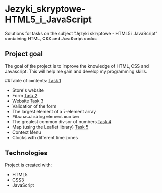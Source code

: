# Jezyki_skryptowe-HTML5_i_JavaScript
Solutions for tasks on the subject "Języki skryptowe - HTML5 i JavaScript" containing HTML, CSS and JavaScript codes 

## Project goal
The goal of the project is to improve the knowledge of HTML, CSS and Javascript. This will help me gain and develop my programming skills.

##Table of contents: 
[Task 1](https://github.com/MaryanaSinkevich/Jezyki_skryptowe-HTML5_i_JavaScript/tree/main/1)
* Store's website
* Form
[Task 2](https://github.com/MaryanaSinkevich/Jezyki_skryptowe-HTML5_i_JavaScript/tree/main/2)
* Website
[Task 3](https://github.com/MaryanaSinkevich/Jezyki_skryptowe-HTML5_i_JavaScript/tree/main/3)
* Validation of the form
* The largest element of a 7-element array
* Fibonacci string element number
* The greatest common divisor of numbers
[Task 4](https://github.com/MaryanaSinkevich/Jezyki_skryptowe-HTML5_i_JavaScript/tree/main/4)
* Map (using the Leaflet library)
[Task 5](https://github.com/MaryanaSinkevich/Jezyki_skryptowe-HTML5_i_JavaScript/tree/main/5)
* Context Menu
* Clocks with different time zones

## Technologies
Project is created with:
* HTML5
* CSS3
* JavaScript
